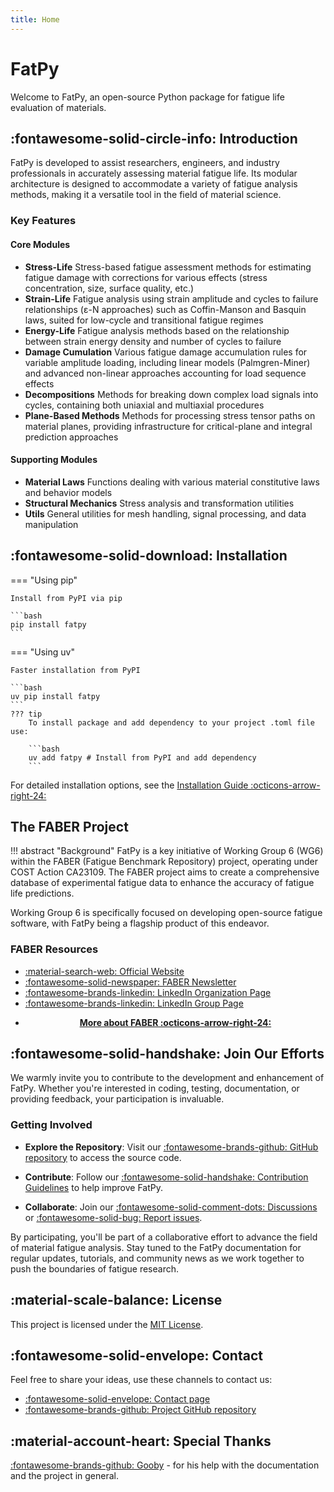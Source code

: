 ```yaml
---
title: Home
---
```


# FatPy

Welcome to FatPy, an open-source Python package for fatigue life evaluation of materials.

## :fontawesome-solid-circle-info: Introduction

FatPy is developed to assist researchers, engineers, and industry
professionals in accurately assessing material fatigue life. Its modular architecture is designed
to accommodate a variety of fatigue analysis methods, making it a versatile tool in the field of
material science.

### Key Features

#### Core Modules

- **Stress-Life**
    Stress-based fatigue assessment methods for estimating fatigue damage with corrections for various effects (stress concentration, size, surface quality, etc.)
- **Strain-Life**
    Fatigue analysis using strain amplitude and cycles to failure relationships (ε-N approaches) such as Coffin-Manson and Basquin laws, suited for low-cycle and transitional fatigue regimes
- **Energy-Life**
    Fatigue analysis methods based on the relationship between strain energy density and number of cycles to failure
- **Damage Cumulation**
    Various fatigue damage accumulation rules for variable amplitude loading, including linear models (Palmgren-Miner) and advanced non-linear approaches accounting for load sequence effects
- **Decompositions**
    Methods for breaking down complex load signals into cycles, containing both uniaxial and multiaxial procedures
- **Plane-Based Methods**
    Methods for processing stress tensor paths on material planes, providing infrastructure for critical-plane and integral prediction approaches

#### Supporting Modules

- **Material Laws**
    Functions dealing with various material constitutive laws and behavior models
- **Structural Mechanics**
    Stress analysis and transformation utilities
- **Utils**
    General utilities for mesh handling, signal processing, and data manipulation

## :fontawesome-solid-download: Installation

=== "Using pip"

    Install from PyPI via pip

    ```bash
    pip install fatpy
    ```

=== "Using uv"

    Faster installation from PyPI

    ```bash
    uv pip install fatpy
    ```
    ??? tip
        To install package and add dependency to your project .toml file use:

        ```bash
        uv add fatpy # Install from PyPI and add dependency
        ```

For detailed installation options, see the [Installation Guide :octicons-arrow-right-24:](development/install.md)

## The FABER Project

!!! abstract "Background"
    FatPy is a key initiative of Working Group 6 (WG6) within the FABER (Fatigue Benchmark Repository) project,
    operating under COST Action CA23109. The FABER project aims to create a comprehensive database of
    experimental fatigue data to enhance the accuracy of fatigue life predictions.

Working Group 6 is specifically focused on developing open-source fatigue software, with FatPy being
a flagship product of this endeavor.

### FABER Resources

<div class="grid cards" markdown>

- [:material-search-web: Official Website](https://faber-cost.eu/)
- [:fontawesome-solid-newspaper: FABER Newsletter](https://faber-cost.eu/media-newsletter/)
- [:fontawesome-brands-linkedin: LinkedIn Organization Page](https://www.linkedin.com/company/faber-cost/about/)
- [:fontawesome-brands-linkedin: LinkedIn Group Page](https://www.linkedin.com/groups/13170259/)

</div>

<div class="grid cards" style="text-align: center;" markdown>

- **[More about FABER :octicons-arrow-right-24:](faber_cost.md)**

</div>

## :fontawesome-solid-handshake: Join Our Efforts

We warmly invite you to contribute to the development and enhancement of FatPy. Whether you're
interested in coding, testing, documentation, or providing feedback, your participation is invaluable.

### Getting Involved

- **Explore the Repository**:
Visit our [:fontawesome-brands-github: GitHub repository](https://github.com/faberorg/fatpy) to access the source code.

- **Contribute**:
Follow our [:fontawesome-solid-handshake: Contribution Guidelines](development/contributing.md) to help improve FatPy.

- **Collaborate**:
Join our [:fontawesome-solid-comment-dots: Discussions](https://github.com/faberorg/fatpy/discussions) or [:fontawesome-solid-bug: Report issues](https://github.com/faberorg/fatpy/issues).

By participating, you'll be part of a collaborative effort to advance the field of material fatigue analysis.
Stay tuned to the FatPy documentation for regular updates, tutorials, and community news as we work together
to push the boundaries of fatigue research.

## :material-scale-balance: License

This project is licensed under the [MIT License](license.md).

## :fontawesome-solid-envelope: Contact

Feel free to share your ideas, use these channels to contact us:

<div class="grid cards" markdown>

- [:fontawesome-solid-envelope: Contact page](contact.md)
- [:fontawesome-brands-github: Project GitHub repository](https://github.com/faberorg/fatpy)

</div>

## :material-account-heart: Special Thanks

[:fontawesome-brands-github: Gooby](https://github.com/jakubda1) - for his help with the documentation and the project in general.
